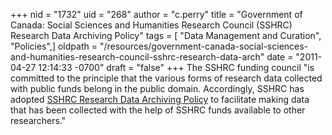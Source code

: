 +++
nid = "1732"
uid = "268"
author = "c.perry"
title = "Government of Canada: Social Sciences and Humanities Research Council (SSHRC) Research Data Archiving Policy"
tags = [ "Data Management and Curation", "Policies",]
oldpath = "/resources/government-canada-social-sciences-and-humanities-research-council-sshrc-research-data-arch"
date = "2011-04-27 12:14:33 -0700"
draft = "false"
+++
The SSHRC funding council \"is committed to the principle that the
various forms of research data collected with public funds belong in the
public domain. Accordingly, SSHRC has adopted [SSHRC Research Data
Archiving
Policy](http://www.sshrc-crsh.gc.ca/about-au_sujet/policies-politiques/statements-enonces/edata-donnees_electroniques-eng.aspx%20)
to facilitate making data that has been collected with the help of SSHRC
funds available to other researchers.\"
